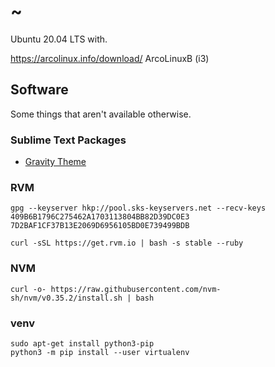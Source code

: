 # ~

Ubuntu 20.04 LTS with.

https://arcolinux.info/download/
ArcoLinuxB (i3)

## Software

Some things that aren't available otherwise.

### Sublime Text Packages

* [Gravity Theme](https://packagecontrol.io/packages/Theme%20-%20Gravity)


### RVM

```
gpg --keyserver hkp://pool.sks-keyservers.net --recv-keys 409B6B1796C275462A1703113804BB82D39DC0E3 7D2BAF1CF37B13E2069D6956105BD0E739499BDB

curl -sSL https://get.rvm.io | bash -s stable --ruby
```

### NVM

```
curl -o- https://raw.githubusercontent.com/nvm-sh/nvm/v0.35.2/install.sh | bash
```

### venv

```
sudo apt-get install python3-pip
python3 -m pip install --user virtualenv
```
